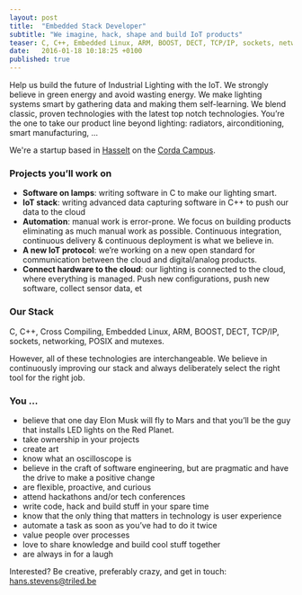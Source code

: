```yaml
---
layout: post
title:  "Embedded Stack Developer"
subtitle: "We imagine, hack, shape and build IoT products"
teaser: C, C++, Embedded Linux, ARM, BOOST, DECT, TCP/IP, sockets, networking, POSIX and mutexes
date:   2016-01-18 10:18:25 +0100
published: true
---
```


Help us build the future of Industrial Lighting with the IoT. We strongly believe in green energy and avoid wasting 
energy. We make lighting systems smart by gathering data and making them self-learning. We blend classic, proven 
technologies with the latest top notch technologies. You’re the one to take our product line beyond lighting: radiators, 
airconditioning, smart manufacturing, ...

We're a startup based in [Hasselt](https://en.wikipedia.org/wiki/Hasselt) on the 
[Corda Campus](http://www.cordacampus.com/).

### Projects you’ll work on

* **Software on lamps**: writing software in C to make our lighting smart. 
* **IoT stack**: writing advanced data capturing software in C++ to push our data to the cloud 
* **Automation**: manual work is error-prone. We focus on building products eliminating as much manual work as possible. Continuous integration, continuous delivery & continuous deployment is what we believe in.
* **A new IoT protocol**: we’re working on a new open standard for communication between the cloud and digital/analog products. 
* **Connect hardware to the cloud**: our lighting is connected to the cloud, where everything is managed. Push new configurations, push new software, collect sensor data, et

### Our Stack
C, C++, Cross Compiling, Embedded Linux, ARM, BOOST, DECT, TCP/IP, sockets, networking, POSIX and mutexes. 

However, all of these technologies are interchangeable. We believe in continuously improving our stack and always deliberately select the right tool for the right job. 

### You ...
* believe that one day Elon Musk will fly to Mars and that you’ll be the guy that installs LED lights on the Red Planet.
* take ownership in your projects
* create art
* know what an oscilloscope is
* believe in the craft of software engineering, but are pragmatic and have the drive to make a positive change
* are flexible, proactive, and curious
* attend hackathons and/or tech conferences
* write code, hack and build stuff in your spare time
* know that the only thing that matters in technology is user experience
* automate a task as soon as you’ve had to do it twice
* value people over processes
* love to share knowledge and build cool stuff together
* are always in for a laugh

Interested? Be creative, preferably crazy, and get in touch: [hans.stevens@triled.be](hans.stevens@triled.be)
